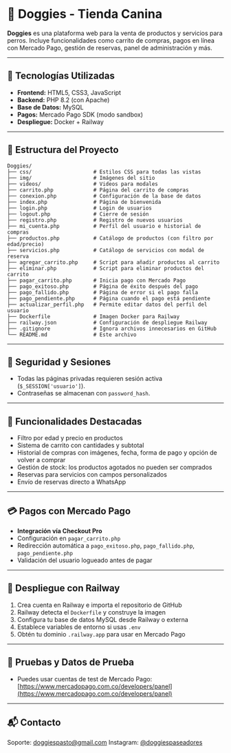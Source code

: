 # 🐶 Doggies - Tienda Canina

**Doggies** es una plataforma web para la venta de productos y servicios para perros. Incluye funcionalidades como carrito de compras, pagos en línea con Mercado Pago, gestión de reservas, panel de administración y más.

---

## 🔧 Tecnologías Utilizadas

* **Frontend:** HTML5, CSS3, JavaScript
* **Backend:** PHP 8.2 (con Apache)
* **Base de Datos:** MySQL
* **Pagos:** Mercado Pago SDK (modo sandbox)
* **Despliegue:** Docker + Railway

---

## 📁 Estructura del Proyecto

```
Doggies/
├── css/                    # Estilos CSS para todas las vistas
├── img/                    # Imágenes del sitio
├── videos/                 # Videos para modales
├── carrito.php             # Página del carrito de compras
├── conexion.php            # Configuración de la base de datos
├── index.php               # Página de bienvenida
├── login.php               # Login de usuarios
├── logout.php              # Cierre de sesión
├── registro.php            # Registro de nuevos usuarios
├── mi_cuenta.php           # Perfil del usuario e historial de compras
├── productos.php           # Catálogo de productos (con filtro por edad/precio)
├── servicios.php           # Catálogo de servicios con modal de reserva
├── agregar_carrito.php     # Script para añadir productos al carrito
├── eliminar.php            # Script para eliminar productos del carrito
├── pagar_carrito.php       # Inicia pago con Mercado Pago
├── pago_exitoso.php        # Página de éxito después del pago
├── pago_fallido.php        # Página de error si el pago falla
├── pago_pendiente.php      # Página cuando el pago está pendiente
├── actualizar_perfil.php   # Permite editar datos del perfil del usuario
├── Dockerfile              # Imagen Docker para Railway
├── railway.json            # Configuración de despliegue Railway
├── .gitignore              # Ignora archivos innecesarios en GitHub
└── README.md               # Este archivo
```

---

## 🔐 Seguridad y Sesiones

* Todas las páginas privadas requieren sesión activa (`$_SESSION['usuario']`).
* Contraseñas se almacenan con `password_hash`.

---

## 🛒 Funcionalidades Destacadas

* Filtro por edad y precio en productos
* Sistema de carrito con cantidades y subtotal
* Historial de compras con imágenes, fecha, forma de pago y opción de volver a comprar
* Gestión de stock: los productos agotados no pueden ser comprados
* Reservas para servicios con campos personalizados
* Envío de reservas directo a WhatsApp

---

## 💳 Pagos con Mercado Pago

* **Integración vía Checkout Pro**
* Configuración en `pagar_carrito.php`
* Redirección automática a `pago_exitoso.php`, `pago_fallido.php`, `pago_pendiente.php`
* Validación del usuario logueado antes de pagar

---

## 🚀 Despliegue con Railway

1. Crea cuenta en Railway e importa el repositorio de GitHub
2. Railway detecta el `Dockerfile` y construye la imagen
3. Configura tu base de datos MySQL desde Railway o externa
4. Establece variables de entorno si usas `.env`
5. Obtén tu dominio `.railway.app` para usar en Mercado Pago

---

## 🧪 Pruebas y Datos de Prueba

* Puedes usar cuentas de test de Mercado Pago:
  [https://www.mercadopago.com.co/developers/panel](https://www.mercadopago.com.co/developers/panel)

---

## 📬 Contacto

Soporte: [doggiespasto@gmail.com](mailto:doggiespasto@gmail.com)
Instagram: [@doggiespaseadores](https://www.instagram.com/doggiespaseadores)
